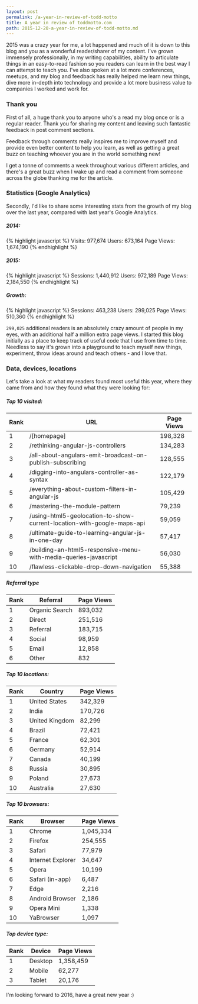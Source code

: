 ```yaml
---
layout: post
permalink: /a-year-in-review-of-todd-motto
title: A year in review of toddmotto​.com
path: 2015-12-20-a-year-in-review-of-todd-motto.md
---
```


2015 was a crazy year for me, a lot happened and much of it is down to this blog and you as a wonderful reader/sharer of my content. I've grown immensely professionally, in my writing capabilities, ability to articulate things in an easy-to-read fashion so you readers can learn in the best way I can attempt to teach you. I've also spoken at a lot more conferences, meetups, and my blog and feedback has really helped me learn new things, dive more in-depth into technology and provide a lot more business value to companies I worked and work for.

### Thank you

First of all, a huge thank you to anyone who's a read my blog once or is a regular reader. Thank you for sharing my content and leaving such fantastic feedback in post comment sections.

Feedback through comments really inspires me to improve myself and provide even better content to help you learn, as well as getting a great buzz on teaching whoever you are in the world something new!

I get a tonne of comments a week throughout various different articles, and there's a great buzz when I wake up and read a comment from someone across the globe thanking me for the article.

### Statistics (Google Analytics)

Secondly, I'd like to share some interesting stats from the growth of my blog over the last year, compared with last year's Google Analytics.

##### 2014:

{% highlight javascript %}
Visits: 977,674
Users: 673,164
Page Views: 1,674,190
{% endhighlight %}

##### 2015:

{% highlight javascript %}
Sessions: 1,440,912
Users: 972,189
Page Views: 2,184,550
{% endhighlight %}

##### Growth:

{% highlight javascript %}
Sessions: 463,238
Users: 299,025
Page Views: 510,360
{% endhighlight %}

`299,025` additional readers is an absolutely crazy amount of people in my eyes, with an additional half a million extra page views. I started this blog initially as a place to keep track of useful code that I use from time to time. Needless to say it's grown into a playground to teach myself new things, experiment, throw ideas around and teach others - and I love that.

### Data, devices, locations

Let's take a look at what my readers found most useful this year, where they came from and how they found what they were looking for:

##### Top 10 visited:

| Rank    | URL                                                                    | Page Views |
| ------- | ---------------------------------------------------------------------- | ---------- |
| 1       | /[homepage]                                                            | 198,328    |
| 2       | /rethinking-angular-js-controllers                                     | 134,283    |
| 3       | /all-about-angulars-emit-broadcast-on-publish-subscribing              | 128,555    |
| 4       | /digging-into-angulars-controller-as-syntax                            | 122,179    |
| 5       | /everything-about-custom-filters-in-angular-js                         | 105,429    |
| 6       | /mastering-the-module-pattern                                          | 79,239     |
| 7       | /using-html5-geolocation-to-show-current-location-with-google-maps-api | 59,059     |
| 8       | /ultimate-guide-to-learning-angular-js-in-one-day                      | 57,417     |
| 9       | /building-an-html5-responsive-menu-with-media-queries-javascript       | 56,030     |
| 10      | /flawless-clickable-drop-down-navigation                               | 55,388     |

##### Referral type

| Rank    | Referral       | Page Views |
| ------- | -------------- | ---------- |
| 1       | Organic Search | 893,032    |
| 2       | Direct         | 251,516    |
| 3       | Referral       | 183,715    |
| 4       | Social         | 98,959     |
| 5       | Email          | 12,858     |
| 6       | Other          | 832        |

##### Top 10 locations:

| Rank    | Country        | Page Views   |
| ------- | -------------- | ------------ |
| 1       | United States  | 342,329      |
| 2       | India          | 170,726      |
| 3       | United Kingdom | 82,299       |
| 4       | Brazil         | 72,421       |
| 5       | France         | 62,301       |
| 6       | Germany        | 52,914       |
| 7       | Canada         | 40,199       |
| 8       | Russia         | 30,895       |
| 9       | Poland         | 27,673       |
| 10      | Australia      | 27,630       |

##### Top 10 browsers:

| Rank    | Browser           | Page Views   |
| ------- | ----------------- | ------------ |
| 1       | Chrome            | 1,045,334    |
| 2       | Firefox           | 254,555      |
| 3       | Safari            | 77,979       |
| 4       | Internet Explorer | 34,647       |
| 5       | Opera             | 10,199       |
| 6       | Safari (in-app)   | 6,487        |
| 7       | Edge              | 2,216        |
| 8       | Android Browser   | 2,186        |
| 9       | Opera Mini        | 1,338        |
| 10      | YaBrowser         | 1,097        |

##### Top device type:

| Rank    | Device            | Page Views   |
| ------- | ----------------- | ------------ |
| 1       | Desktop           | 1,358,459    |
| 2       | Mobile            | 62,277       |
| 3       | Tablet            | 20,176       |

I'm looking forward to 2016, have a great new year :)
